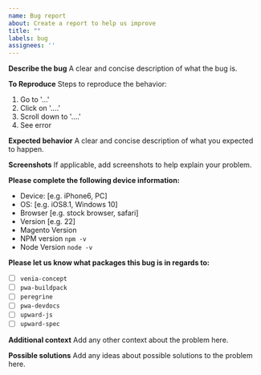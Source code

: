 ```yaml
---
name: Bug report
about: Create a report to help us improve
title: ""
labels: bug
assignees: ''
---
```


<!--
Thank you for taking the time to report this issue!
GitHub Issues should only be created for problems/topics related to this project's codebase.

Before submitting this issue, please make sure you are complying with our Code of Conduct:
https://github.com/magento-research/pwa-studio/blob/develop/.github/CODE_OF_CONDUCT.md

Issues that do not comply with our Code of Conduct or do not contain enough information may be closed at the maintainers' discretion.

Feel free to remove this section before creating this issue.
-->

**Describe the bug**
A clear and concise description of what the bug is.

**To Reproduce**
Steps to reproduce the behavior:
1. Go to '...'
2. Click on '....'
3. Scroll down to '....'
4. See error

**Expected behavior**
A clear and concise description of what you expected to happen.

**Screenshots**
If applicable, add screenshots to help explain your problem.

**Please complete the following device information:**
 - Device: [e.g. iPhone6, PC]
 - OS: [e.g. iOS8.1, Windows 10]
 - Browser [e.g. stock browser, safari]
 - Version [e.g. 22]
 - Magento Version
 - NPM version `npm -v`
 - Node Version `node -v`

**Please let us know what packages this bug is in regards to:**
- [ ] `venia-concept`
- [ ] `pwa-buildpack`
- [ ] `peregrine`
- [ ] `pwa-devdocs`
- [ ] `upward-js`
- [ ] `upward-spec`

**Additional context**
Add any other context about the problem here.

**Possible solutions**
Add any ideas about possible solutions to the problem here.
